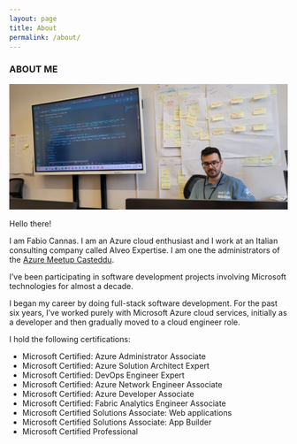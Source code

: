 ```yaml
---
layout: page
title: About
permalink: /about/
---
```

### ABOUT ME

![profile_picture](https://github.com/fabiocannas/fabiocannas.github.io/blob/main/_pictures/global-azure-turin-2025-ai-gateway-demo.jpg?raw=true)

Hello there! 

I am Fabio Cannas.
I am an Azure cloud enthusiast and I work at an Italian consulting company called Alveo Expertise.
I am one the administrators of the [Azure Meetup Casteddu](azuremeetupcasteddu.it).

I’ve been participating in software development projects involving Microsoft technologies for almost a decade.

I began my career by doing full-stack software development.
For the past six years, I’ve worked purely with Microsoft Azure cloud services, initially as a developer and then gradually moved to a cloud engineer role.

I hold the following certifications:

- Microsoft Certified: Azure Administrator Associate
- Microsoft Certified: Azure Solution Architect Expert
- Microsoft Certified: DevOps Engineer Expert
- Microsoft Certified: Azure Network Engineer Associate
- Microsoft Certified: Azure Developer Associate
- Microsoft Certified: Fabric Analytics Engineer Associate
- Microsoft Certified Solutions Associate: Web applications
- Microsoft Certified Solutions Associate: App Builder
- Microsoft Certified Professional
